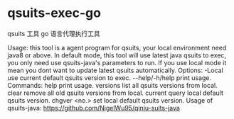 # qsuits-exec-go
qsuits 工具 go 语言代理执行工具

Usage:
      this tool is a agent program for qsuits, your local environment need java8 or above. In default mode, this tool will use latest java qsuits to exec, you only need use qsuits-java's parameters to run. If you use local mode it mean you dont want to update latest qsuits automatically.
Options:
        -Local          use current default qsuits version to exec.
        --help/-h/help  print usage.
Commands:
         help           print usage.
         versions       list all qsuits versions from local.
         clear          remove all old qsuits versions from local.
         current        query local default qsuits version.
         chgver <no.>   set local default qsuits version.
Usage of qsuits-java:  https://github.com/NigelWu95/qiniu-suits-java
